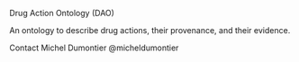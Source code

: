 Drug Action Ontology (DAO)

An ontology to describe drug actions, their provenance, and their evidence.

Contact
Michel Dumontier @micheldumontier
